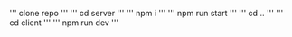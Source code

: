 ''' clone repo '''
''' cd server '''
''' npm i '''
''' npm run start '''
''' cd .. '''
''' cd client '''
''' npm run dev '''

